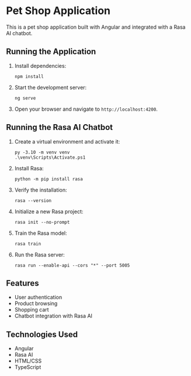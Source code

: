 # Pet Shop Application

This is a pet shop application built with Angular and integrated with a Rasa AI chatbot.

## Running the Application

1. Install dependencies:
   ```
   npm install
   ```

2. Start the development server:
   ```
   ng serve
   ```

3. Open your browser and navigate to `http://localhost:4200`.

## Running the Rasa AI Chatbot

1. Create a virtual environment and activate it:
   ```
   py -3.10 -m venv venv
   .\venv\Scripts\Activate.ps1
   ```

2. Install Rasa:
   ```
   python -m pip install rasa
   ```

3. Verify the installation:
   ```
   rasa --version
   ```

4. Initialize a new Rasa project:
   ```
   rasa init --no-prompt
   ```

5. Train the Rasa model:
   ```
   rasa train
   ```

6. Run the Rasa server:
   ```
   rasa run --enable-api --cors "*" --port 5005
   ```

## Features

- User authentication
- Product browsing
- Shopping cart
- Chatbot integration with Rasa AI

## Technologies Used

- Angular
- Rasa AI
- HTML/CSS
- TypeScript 
